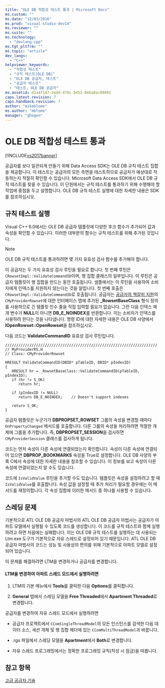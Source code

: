 ```yaml
---
title: "OLE DB 적합성 테스트 통과 | Microsoft Docs"
ms.custom: ""
ms.date: "12/03/2016"
ms.prod: "visual-studio-dev14"
ms.reviewer: ""
ms.suite: ""
ms.technology: 
  - "devlang-cpp"
ms.tgt_pltfrm: ""
ms.topic: "article"
dev_langs: 
  - "C++"
helpviewer_keywords: 
  - "적합성 테스트"
  - "규칙 테스트[OLE DB]"
  - "OLE DB 공급자, 테스트"
  - "공급자 테스트"
  - "테스트, OLE DB 공급자"
ms.assetid: d1a4f147-2edd-476c-b452-0e6a0ac09891
caps.latest.revision: 7
caps.handback.revision: 7
author: "mikeblome"
ms.author: "mblome"
manager: "ghogen"
---
```

# OLE DB 적합성 테스트 통과
[!INCLUDE[vs2017banner](../../assembler/inline/includes/vs2017banner.md)]

공급자를 보다 일관되게 만들기 위해 Data Access SDK는 OLE DB 규칙 테스트 집합을 제공합니다.  이 테스트는 공급자의 모든 측면을 테스트하므로 공급자가 예상대로 작동하는지 적절히 확인할 수 있습니다.  Microsoft Data Access SDK에서 OLE DB 규칙 테스트를 찾을 수 있습니다.  이 단원에서는 규칙 테스트를 통과하기 위해 수행해야 할 작업에 중점을 두고 설명합니다.  OLE DB 규칙 테스트 실행에 대한 자세한 내용은 SDK를 참조하십시오.  
  
## 규칙 테스트 실행  
 Visual C\+\+ 6.0에서는 OLE DB 공급자 템플릿에 다양한 후크 함수가 추가되어 값과 속성을 확인할 수 있습니다.  이러한 대부분의 함수는 규칙 테스트를 위해 추가된 것입니다.  
  
> [!NOTE]
>  OLE DB 규칙 테스트를 통과하려면 몇 가지 유효성 검사 함수를 추가해야 합니다.  
  
 이 공급자는 두 가지 유효성 검사 루틴을 필요로 합니다.  첫 번째 루틴은 `CRowsetImpl::ValidateCommandID`이며, 행 집합 클래스의 일부입니다.  이 루틴은 공급자 템플릿이 행 집합을 만드는 동안 호출됩니다.  샘플에서는 이 루틴을 사용하여 소비자에게 인덱스를 지원하지 않는다는 것을 알립니다.  첫 번째 호출은 `CRowsetImpl::ValidateCommandID`로 호출됩니다. 공급자는 [공급자의 책갈피 지원](../../data/oledb/provider-support-for-bookmarks.md)의 `CMyProviderRowset`에 대한 인터페이스 맵에 추가된 **\_RowsetBaseClass** 형식 정의를 사용하므로 긴 템플릿 인수 줄을 직접 입력할 필요가 없습니다.  그런 다음 인덱스 매개 변수가 **NULL**이 아니면 **DB\_E\_NOINDEX**를 반환합니다. 이는 소비자가 인덱스를 사용하려 한다는 것을 나타냅니다.  명령 ID에 대한 자세한 내용은 OLE DB 사양에서 **IOpenRowset::OpenRowset**을 참조하십시오.  
  
 다음 코드는 **ValidateCommandID** 유효성 검사 루틴입니다.  
  
```  
/////////////////////////////////////////////////////////////////////  
// MyProviderRS.H  
// Class: CMyProviderRowset   
  
HRESULT ValidateCommandID(DBID* pTableID, DBID* pIndexID)  
{  
   HRESULT hr = _RowsetBaseClass::ValidateCommandID(pTableID, pIndexID);  
   if (hr != S_OK)  
      return hr;  
  
   if (pIndexID != NULL)  
      return DB_E_NOINDEX;    // Doesn't support indexes  
  
   return S_OK;  
}  
```  
  
 공급자 템플릿은 누군가가 **DBPROPSET\_ROWSET** 그룹의 속성을 변경할 때마다 `OnPropertyChanged` 메서드를 호출합니다.  다른 그룹의 속성을 처리하려면 적절한 개체에 그룹을 추가합니다. 즉, **DBPROPSET\_SESSION**을 검사하면 `CMyProviderSession` 클래스를 검사하게 됩니다.  
  
 코드는 먼저 속성이 다른 속성에 연결되었는지 확인합니다.  속성이 다른 속성에 연결되어 있으면 **DBPROP\_BOOKMARKS** 속성을 True로 설정합니다.  OLE DB 사양의 부록 C에서 속성에 대한 자세한 내용을 참조할 수 있습니다.  이 정보를 보고 속성이 다른 속성에 연결되었는지 알 수도 있습니다.  
  
 코드에 `IsValidValue` 루틴을 추가할 수도 있습니다.  템플릿은 속성을 설정하려고 할 때 `IsValidValue`를 호출합니다.  속성 값을 설정할 때 추가 처리가 필요할 경우에는 이 메서드를 재정의합니다.  각 속성 집합에 이러한 메서드 중 하나를 사용할 수 있습니다.  
  
## 스레딩 문제  
 기본적으로 ATL OLE DB 공급자 마법사의 ATL OLE DB 공급자 마법사는 공급자가 아파트 모델에서 실행될 수 있도록 코드를 생성합니다.  이 코드를 규칙 테스트와 함께 실행하려고 하면 처음에는 실패합니다.  이는 OLE DB 규칙 테스트를 실행하는 데 사용되는 Ltm.exe 도구가 기본적으로 자유 스레드로 설정되어 있기 때문입니다.  ATL OLE DB 공급자 마법사의 코드는 성능 및 사용상의 편의를 위해 기본적으로 아파트 모델로 설정되어 있습니다.  
  
 이 문제를 해결하려면 LTM을 변경하거나 공급자를 변경합니다.  
  
#### LTM을 변경하여 아파트 스레드 모드에서 실행하려면  
  
1.  LTM의 기본 메뉴에서 **Tools**를 클릭한 다음 **Options**를 클릭합니다.  
  
2.  **General** 탭에서 스레딩 모델을 **Free Threaded**에서 **Apartment Threaded**로 변경합니다.  
  
 공급자를 변경하여 자유 스레드 모드에서 실행하려면  
  
-   공급자 프로젝트에서 `CComSingleThreadModel`의 모든 인스턴스를 검색한 다음 데이터 소스, 세션 개체 및 행 집합 헤더에 있는 `CComMultiThreadModel`과 바꿉니다.  
  
-   .rgs 파일에서 스레딩 모델을 **Apartment**에서 **Both**로 변경합니다.  
  
-   자유 스레드 프로그래밍에서는 정확한 프로그래밍 규칙\(작성 시 잠금\)을 따릅니다.  
  
## 참고 항목  
 [고급 공급자 기술](../../data/oledb/advanced-provider-techniques.md)